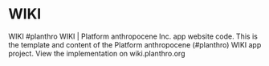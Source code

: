 # WIKI
WIKI #planthro WIKI | Platform anthropocene Inc. app website code. This is the template and content of the Platform anthropocene (#planthro) WIKI app project. View the implementation on wiki.planthro.org
